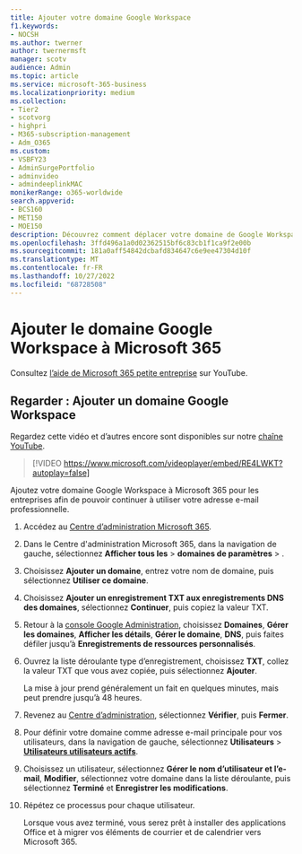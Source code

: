 ```yaml
---
title: Ajouter votre domaine Google Workspace
f1.keywords:
- NOCSH
ms.author: twerner
author: twernermsft
manager: scotv
audience: Admin
ms.topic: article
ms.service: microsoft-365-business
ms.localizationpriority: medium
ms.collection:
- Tier2
- scotvorg
- highpri
- M365-subscription-management
- Adm_O365
ms.custom:
- VSBFY23
- AdminSurgePortfolio
- adminvideo
- admindeeplinkMAC
monikerRange: o365-worldwide
search.appverid:
- BCS160
- MET150
- MOE150
description: Découvrez comment déplacer votre domaine de Google Workspace vers Microsoft 365 pour les entreprises.
ms.openlocfilehash: 3ffd496a1a0d02362515bf6c83cb1f1ca9f2e00b
ms.sourcegitcommit: 181a0aff54842dcbafd834647c6e9ee47304d10f
ms.translationtype: MT
ms.contentlocale: fr-FR
ms.lasthandoff: 10/27/2022
ms.locfileid: "68728508"
---
```

# <a name="add-your-google-workspace-domain-to-microsoft-365"></a>Ajouter le domaine Google Workspace à Microsoft 365

Consultez [l’aide de Microsoft 365 petite entreprise](https://go.microsoft.com/fwlink/?linkid=2197659) sur YouTube.

## <a name="watch-add-google-workspace-domain"></a>Regarder : Ajouter un domaine Google Workspace

Regardez cette vidéo et d’autres encore sont disponibles sur notre [chaîne YouTube](https://go.microsoft.com/fwlink/?linkid=2198105).

> [!VIDEO https://www.microsoft.com/videoplayer/embed/RE4LWKT?autoplay=false]

Ajoutez votre domaine Google Workspace à Microsoft 365 pour les entreprises afin de pouvoir continuer à utiliser votre adresse e-mail professionnelle.

1. Accédez au [Centre d’administration Microsoft 365](https://admin.microsoft.com).
1. Dans le Centre d'administration Microsoft 365, dans la navigation de gauche, sélectionnez **Afficher tous les** > **domaines de paramètres** > .<a href="https://go.microsoft.com/fwlink/p/?linkid=834818" target="_blank"></a>
1. Choisissez **Ajouter un domaine**, entrez votre nom de domaine, puis sélectionnez **Utiliser ce domaine**. 
1. Choisissez **Ajouter un enregistrement TXT aux enregistrements DNS des domaines**, sélectionnez **Continuer**, puis copiez la valeur TXT. 
1. Retour à la [console Google Administration](https://admin.google.com), choisissez **Domaines**, **Gérer les domaines**, **Afficher les détails**, **Gérer le domaine**, **DNS**, puis faites défiler jusqu’à **Enregistrements de ressources personnalisés**. 
1. Ouvrez la liste déroulante type d’enregistrement, choisissez **TXT**, collez la valeur TXT que vous avez copiée, puis sélectionnez **Ajouter**. 

    La mise à jour prend généralement un fait en quelques minutes, mais peut prendre jusqu’à 48 heures. 
1. Revenez au <a href="https://go.microsoft.com/fwlink/p/?linkid=2024339" target="_blank">Centre d’administration</a>, sélectionnez **Vérifier**, puis **Fermer**. 
1. Pour définir votre domaine comme adresse e-mail principale pour vos utilisateurs, dans la navigation de gauche, sélectionnez **Utilisateurs** > [**Utilisateurs utilisateurs actifs**](https://go.microsoft.com/fwlink/p/?linkid=834822). 
1. Choisissez un utilisateur, sélectionnez **Gérer le nom d’utilisateur et l’e-mail**, **Modifier**, sélectionnez votre domaine dans la liste déroulante, puis sélectionnez **Terminé** et **Enregistrer les modifications**. 
1. Répétez ce processus pour chaque utilisateur. 

    Lorsque vous avez terminé, vous serez prêt à installer des applications Office et à migrer vos éléments de courrier et de calendrier vers Microsoft 365. 